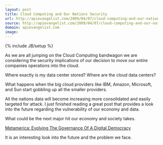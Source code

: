 ```yaml
---
layout: post
title: Cloud Computing and Our Nations Security
url: http://apievangelist.com/2009/04/07/cloud-computing-and-our-nations-security/
source: http://apievangelist.com/2009/04/07/cloud-computing-and-our-nations-security/
domain: apievangelist.com
image: 
---
```

{% include JB/setup %}<p>As we are all jumping on the Cloud Computing bandwagon we are considering the security implications of our decision to move our entire companies operations into the cloud.<p></p>
Where exactly is my data center stored? Where are the cloud data centers?<p></p>
What happens when the big cloud providers like IBM, Amazon, Microsoft, and Sun start gobbling up all the smaller providers.<p></p>
All the nations data will become increasing more consolidated and easily targeted for attack. I just finished reading a great post that provides a look into the future regarding the vulnerability of our economy and data.<p></p>
What could be the next major hit our economy and society takes.<p></p>
<a href="http://www.huffingtonpost.com/shelly-palmer/metamerica-evolving-the-g_b_183542.html#postComment">Metamerica: Evolving The Governance Of A Digital Democracy</a><p></p>
It is an interesting look into the future and the problem we face.</p>
